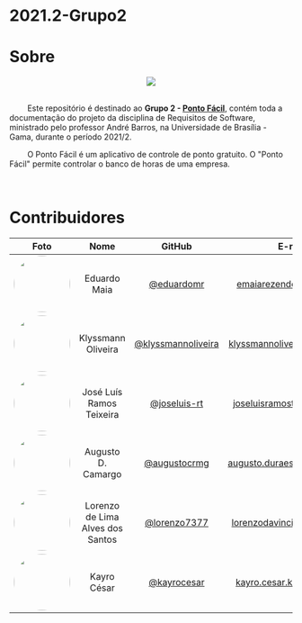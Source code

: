 # 2021.2-Grupo2
# Sobre

<div align="center">
  <img src="https://github.com/Requisitos-de-Software/2021.2-Grupo02/blob/master/docs/assets/logos/ponto_facil.png" />
</div>

<br />

&emsp;&emsp; Este repositório é destinado ao **Grupo 2 - [Ponto Fácil](https://sites.google.com/view/pontofacil)**, contém toda a documentação do projeto da disciplina de Requisitos de Software, ministrado pelo professor André Barros, na Universidade de Brasília - Gama, durante o período 2021/2.

&emsp;&emsp; O Ponto Fácil é um aplicativo de controle de ponto  gratuito. O "Ponto Fácil" permite controlar o banco de horas de uma empresa.

<br/>

# Contribuidores

|Foto | Nome | GitHub | E-mail |
|:--:|:--:|:--:|:--:|
| <img width=100 style="border-radius:50%" src="https://github.com/Requisitos-de-Software/2021.2-Grupo02/blob/master/docs/assets/integrantes/eduardo.jpg"/> | Eduardo Maia | [@eduardomr][eduardo-github] | emaiarezende@gmail.com
| <img width=100 style="border-radius:50%" src="https://github.com/Requisitos-de-Software/2021.2-Grupo02/blob/master/docs/assets/integrantes/klyssmann.jpg"/> | Klyssmann Oliveira | [@klyssmannoliveira][klyssmann-github] | klyssmannoliveira@gmail.com
| <img width=100 style="border-radius:50%" src="https://github.com/Requisitos-de-Software/2021.2-Grupo02/blob/master/docs/assets/integrantes/joseluis.jpg"/> | José Luís Ramos Teixeira | [@joseluis-rt][jose-github] |  joseluisramost3@gmail.com
| <img width=100 style="border-radius:50%" src="https://github.com/Requisitos-de-Software/2021.2-Grupo02/blob/master/docs/assets/integrantes/augusto.jpg"/> | Augusto D. Camargo | [@augustocrmg][augusto-github] | augusto.duraes33@gmail.com
| <img width=100 style="border-radius:50%" src="https://github.com/Requisitos-de-Software/2021.2-Grupo02/blob/master/docs/assets/integrantes/lorenzo.jpg"/> | Lorenzo de Lima Alves dos Santos | [@lorenzo7377][lorenzo-github] | lorenzodavinci@hotmail.com
| <img width=100 style="border-radius:50%" src="https://github.com/Requisitos-de-Software/2021.2-Grupo02/blob/master/docs/assets/integrantes/kayro.png"/> | Kayro César |[@kayrocesar][kayro-github] | kayro.cesar.kc@gmail.com


[eduardo-github]:https://github.com/eduardomr
[klyssmann-github]:https://github.com/kyssmannoliveira
[jose-github]:https://github.com/joseluis-rt
[augusto-github]:https://github.com/augustocrmg
[lorenzo-github]:https://github.com/lorenzo7377
[kayro-github]:https://github.com/kayrocesar
